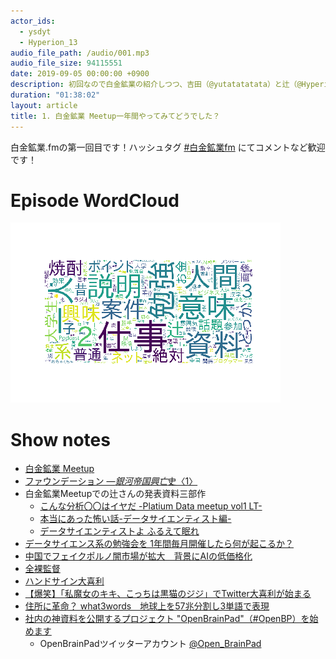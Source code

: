 ```yaml
---
actor_ids:
  - ysdyt
  - Hyperion_13
audio_file_path: /audio/001.mp3
audio_file_size: 94115551
date: 2019-09-05 00:00:00 +0900
description: 初回なので白金鉱業の紹介しつつ、吉田（@yutatatatata）と辻（@Hyperion134）で雑談しました。
duration: "01:38:02"
layout: article
title: 1. 白金鉱業 Meetup一年間やってみてどうでした？
---
```


白金鉱業.fmの第一回目です！ハッシュタグ [#白金鉱業fm]([https://twitter.com/search?q=%23白金鉱業fm&src=hashtag_click](https://twitter.com/search?q=%23%E7%99%BD%E9%87%91%E9%89%B1%E6%A5%ADfm&src=hashtag_click)) にてコメントなど歓迎です！

# Episode WordCloud

![001.png](./../images/wordcloud/001.png)

# Show notes

- [白金鉱業 Meetup](<https://brainpad-meetup.connpass.com/>)
- [ファウンデーション ―*銀河帝国興亡*史〈1〉](<https://www.amazon.co.jp/dp/B00N4FBCO6/ref=dp-kindle-redirect?_encoding=UTF8&btkr=1>)
- 白金鉱業Meetupでの辻さんの発表資料三部作
  - [こんな分析〇〇はイヤだ -Platium Data meetup vol1 LT-](<https://www.slideshare.net/HaruyukiTsuji/platium-data-meetup-vol1-lt>)
  - [本当にあった怖い話-データサイエンティスト編-](<https://www.slideshare.net/HaruyukiTsuji/platium-datameetup-vol2>)
  - [データサイエンティストよ ふるえて眠れ](<https://speakerdeck.com/hyperion13fleet/detasaienteisutoyo-huruetemian-re>)
- [データサイエンス系の勉強会を 1年間毎月開催したら何が起こるか？](<https://speakerdeck.com/ysdyt/what-happens-if-you-continue-the-ds-meetup>)
- [中国でフェイクポルノ闇市場が拡大　背景にAIの低価格化](<https://forbesjapan.com/articles/detail/28603>)
- [全裸監督](<https://www.netflix.com/title/80239462>)
- [ハンドサイン大喜利](<https://twitter.com/hashtag/%E3%83%8F%E3%83%B3%E3%83%89%E3%82%B5%E3%82%A4%E3%83%B3>)
- [【爆笑】「私魔女のキキ、こっちは黒猫のジジ」でTwitter大喜利が始まる](https://matome.naver.jp/odai/2145352828122638601)
- [住所に革命？ what3words　地球上を57兆分割し3単語で表現](<https://japanese.engadget.com/2018/07/09/what3words-57-3/>)
- [社内の神資料を公開するプロジェクト "OpenBrainPad"（#OpenBP）を始めます](<https://note.mu/ysdyt/n/n46160f3348fe>)
  - OpenBrainPadツイッターアカウント [@Open_BrainPad](<https://twitter.com/Open_Brainpad>)
